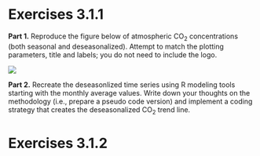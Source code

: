 # Exercises 3.1.1

**Part 1.** Reproduce the figure below of atmospheric CO<sub>2</sub> concentrations (both seasonal and deseasonalized).
Attempt to match the plotting parameters, title and labels; you do not need to include the logo.

![](https://www.esrl.noaa.gov/gmd/webdata/ccgg/trends/co2_data_mlo.png)

**Part 2.** Recreate the deseasonlized time series using R modeling tools starting with the monthly average values.
Write down your thoughts on the methodology (i.e., prepare a pseudo code version) and implement a coding strategy that creates the deseasonalized CO<sub>2</sub> trend line.

# Exercises 3.1.2
